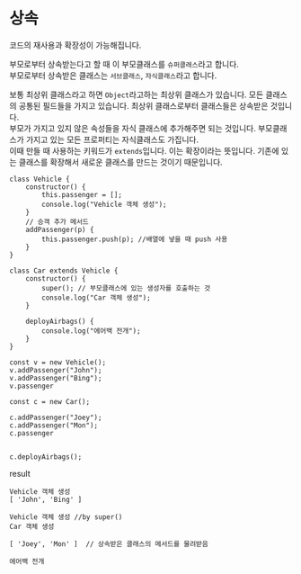 # 상속
코드의 재사용과 확장성이 가능해집니다.      

부모로부터 상속받는다고 할 때 이 부모클래스를 `슈퍼클래스`라고 합니다.      
부모로부터 상속받은 클래스는 `서브클래스`, `자식클래스`라고 합니다.

보통 최상위 클래스라고 하면 `Object`라고하는 최상위 클래스가 있습니다. 모든 클래스의 공통된 필드들을 가지고 있습니다. 최상위 클래스로부터 클래스들은 상속받은 것입니다.     
부모가 가지고 있지 않은 속성들을 자식 클래스에 추가해주면 되는 것입니다. 부모클래스가 가지고 있는 모든 프로퍼티는 자식클래스도 가집니다.        
이때 만들 때 사용하는 키워드가 `extends`입니다. 이는 확장이라는 뜻입니다. 기존에 있는 클래스를 확장해서 새로운 클래스를 만드는 것이기 때문입니다.   

```
class Vehicle {
    constructor() {
        this.passenger = [];
        console.log("Vehicle 객체 생성");
    }
    // 승객 추가 메서드
    addPassenger(p) {
        this.passenger.push(p); //배열에 넣을 때 push 사용
    }   
}

class Car extends Vehicle {
    constructor() {
        super(); // 부모클래스에 있는 생성자를 호출하는 것
        console.log("Car 객체 생성");
    }
    
    deployAirbags() {
        console.log("에어백 전개");
    }
}

const v = new Vehicle();
v.addPassenger("John");
v.addPassenger("Bing");
v.passenger

const c = new Car();

c.addPassenger("Joey");
c.addPassenger("Mon");
c.passenger


c.deployAirbags();
```

result

```
Vehicle 객체 생성
[ 'John', 'Bing' ]

Vehicle 객체 생성 //by super()
Car 객체 생성 

[ 'Joey', 'Mon' ]  // 상속받은 클래스의 메서드를 물려받음

에어백 전개
```